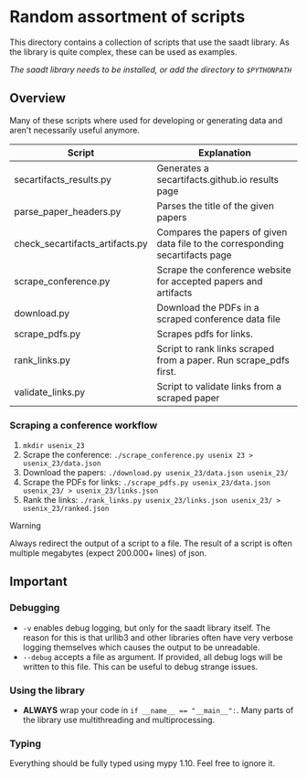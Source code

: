 # Random assortment of scripts

This directory contains a collection of scripts that use the saadt library.
As the library is quite complex, these can be used as examples.

_The saadt library needs to be installed, or add the directory to `$PYTHONPATH`_

## Overview

Many of these scripts where used for developing or generating data and aren't necessarily useful anymore.

| Script                          | Explanation                                                                   |
|---------------------------------|-------------------------------------------------------------------------------|
| secartifacts_results.py         | Generates a secartifacts.github.io results page                               |
| parse_paper_headers.py          | Parses the title of the given papers                                          |
| check_secartifacts_artifacts.py | Compares the papers of given data file to the corresponding secartifacts page |
| scrape_conference.py            | Scrape the conference website for accepted papers and artifacts               |
| download.py                     | Download the PDFs in a scraped conference data file                           |
| scrape_pdfs.py                  | Scrapes pdfs for links.                                                       |
| rank_links.py                   | Script to rank links scraped from a paper. Run scrape_pdfs first.             |
| validate_links.py               | Script to validate links from a scraped paper                                 |

### Scraping a conference workflow

1. `mkdir usenix_23`
2. Scrape the conference: `./scrape_conference.py usenix 23 > usenix_23/data.json`
3. Download the papers: `./download.py usenix_23/data.json usenix_23/`
4. Scrape the PDFs for links: `./scrape_pdfs.py usenix_23/data.json usenix_23/ > usenix_23/links.json`
5. Rank the links: `./rank_links.py usenix_23/links.json usenix_23/ > usenix_23/ranked.json`

> [!WARNING]
> Always redirect the output of a script to a file. The result of a script is
> often multiple megabytes (expect 200.000+ lines) of json.

## Important

### Debugging

- `-v` enables debug logging, but only for the saadt library itself. The reason
  for this is that urllib3 and other libraries often have very verbose logging
  themselves which causes the output to be unreadable.
- `--debug` accepts a file as argument. If provided, all debug logs will be
  written to this file. This can be useful to debug strange issues.

### Using the library

- **ALWAYS** wrap your code in `if __name__ == "__main__":`.
  Many parts of the library use multithreading and multiprocessing.

### Typing

Everything should be fully typed using mypy 1.10. Feel free to ignore it.